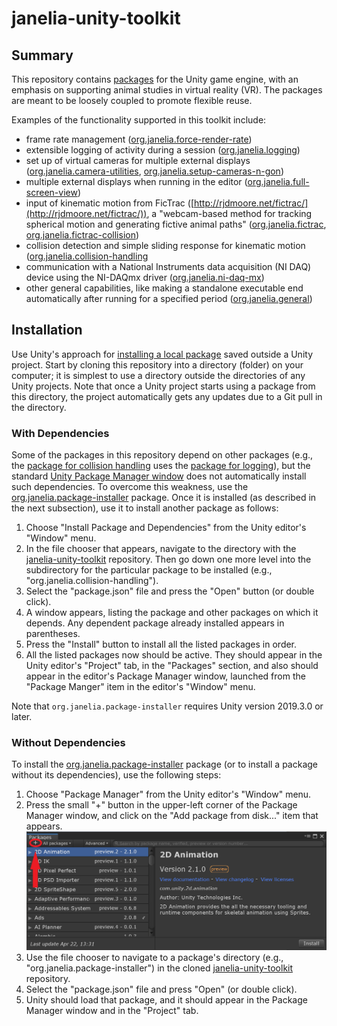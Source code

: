 # janelia-unity-toolkit

## Summary
This repository contains [packages](https://docs.unity3d.com/Manual/Packages.html) for the Unity game engine, with an emphasis on supporting animal studies in virtual reality (VR).  The packages are meant to be loosely coupled to promote flexible reuse.

Examples of the functionality supported in this toolkit include:
* frame rate management ([org.janelia.force-render-rate](https://github.com/JaneliaSciComp/janelia-unity-toolkit/tree/master/org.janelia.force-render-rate))
* extensible logging of activity during a session ([org.janelia.logging](https://github.com/JaneliaSciComp/janelia-unity-toolkit/tree/master/org.janelia.logging))
* set up of virtual cameras for multiple external displays ([org.janelia.camera-utilities](https://github.com/JaneliaSciComp/janelia-unity-toolkit/tree/master/org.janelia.camera-utilities), [org.janelia.setup-cameras-n-gon](https://github.com/JaneliaSciComp/janelia-unity-toolkit/tree/master/org.janelia.setup-cameras-n-gon))
* multiple external displays when running in the editor ([org.janelia.full-screen-view](https://github.com/JaneliaSciComp/janelia-unity-toolkit/tree/master/org.janelia.full-screen-view))
* input of kinematic motion from FicTrac ([http://rjdmoore.net/fictrac/](http://rjdmoore.net/fictrac/)), a "webcam-based method for tracking spherical motion and generating fictive animal paths" ([org.janelia.fictrac](https://github.com/JaneliaSciComp/janelia-unity-toolkit/tree/master/org.janelia.fictrac), [org.janelia.fictrac-collision](https://github.com/JaneliaSciComp/janelia-unity-toolkit/tree/master/org.janelia.fictrac-collision))
* collision detection and simple sliding response for kinematic motion ([org.janelia.collision-handling](https://github.com/JaneliaSciComp/janelia-unity-toolkit/tree/master/org.janelia.collision-handling)
* communication with a National Instruments data acquisition (NI DAQ) device using the NI-DAQmx driver ([org.janelia.ni-daq-mx](https://github.com/JaneliaSciComp/janelia-unity-toolkit/tree/master/org.janelia.ni-daq-mx))
* other general capabilities, like making a standalone executable end automatically after running for a specified period ([org.janelia.general](https://github.com/JaneliaSciComp/janelia-unity-toolkit/tree/master/org.janelia.general))

## Installation

Use Unity's approach for [installing a local package](https://docs.unity3d.com/Manual/upm-ui-local.html) saved outside a Unity project.  Start by cloning this repository into a directory (folder) on your computer; it is simplest to use a directory outside the directories of any Unity projects.  Note that once a Unity project starts using a package from this directory, the project automatically gets any updates due to a Git pull in the directory.

### With Dependencies

Some of the packages in this repository depend on other packages (e.g., the [package for collision handling](https://github.com/JaneliaSciComp/janelia-unity-toolkit/tree/master/org.janelia.collision-handling) uses the [package for logging](https://github.com/JaneliaSciComp/janelia-unity-toolkit/tree/master/org.janelia.logging)), but the standard [Unity Package Manager window](https://docs.unity3d.com/Manual/upm-ui.html) does not automatically install such dependencies.  To overcome this weakness, use the [org.janelia.package-installer](https://github.com/JaneliaSciComp/janelia-unity-toolkit/tree/master/org.janelia.package-installer) package.  Once it is installed (as described in the next subsection), use it to install another package as follows:

1. Choose "Install Package and Dependencies" from the Unity editor's "Window" menu.
2. In the file chooser that appears, navigate to the directory with the [janelia-unity-toolkit](https://github.com/JaneliaSciComp/janelia-unity-toolkit) repository. Then go down one more level into the subdirectory for the particular package to be installed (e.g., "org.janelia.collision-handling").
3. Select the "package.json" file and press the "Open" button (or double click).
4. A window appears, listing the package and other packages on which it depends.  Any dependent package already installed appears in parentheses.
5. Press the "Install" button to install all the listed packages in order.
6. All the listed packages now should be active.  They should appear in the Unity editor's "Project" tab, in the "Packages" section, and also should appear in the editor's Package Manager window, launched from the "Package Manger" item in the editor's "Window" menu.

Note that `org.janelia.package-installer` requires Unity version 2019.3.0 or later.

### Without Dependencies

To install the [org.janelia.package-installer](https://github.com/JaneliaSciComp/janelia-unity-toolkit/tree/master/org.janelia.package-installer) package (or to install a package without its dependencies), use the following steps:
1. Choose "Package Manager" from the Unity editor's "Window" menu.
2. Press the small "+" button in the upper-left corner of the Package Manager window, and click on the "Add package from disk..." item that appears.
![Package Manager "+" button](installation.png)
3. Use the file chooser to navigate to a package's directory (e.g., "org.janelia.package-installer") in the cloned [janelia-unity-toolkit](https://github.com/JaneliaSciComp/janelia-unity-toolkit) repository.
4. Select the "package.json" file and press "Open" (or double click).
5. Unity should load that package, and it should appear in the Package Manager window and in the "Project" tab.
